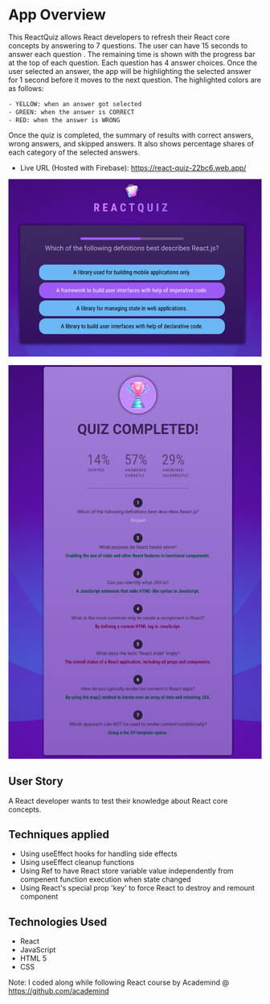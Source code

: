 # App Overview

This ReactQuiz allows React developers to refresh their React core concepts by answering to 7 questions. The user can have 15 seconds to answer each question . The remaining time is shown with the progress bar at the top of each question. Each question has 4 answer choices. Once the user selected an answer, the app will be highlighting the selected answer for 1 second before it moves to the next question. The highlighted colors are as follows:

    - YELLOW: when an answer got selected
    - GREEN: when the answer is CORRECT
    - RED: when the answer is WRONG

Once the quiz is completed, the summary of results with correct answers, wrong answers, and skipped answers. It also shows percentage shares of each category of the selected answers.

- Live URL (Hosted with Firebase): https://react-quiz-22bc6.web.app/

![snapshot of React Quiz](./src/assets/reactQuiz.png)

![snapshot of Quiz Results](./src/assets/quizResults.png)

## User Story

A React developer wants to test their knowledge about React core concepts.

## Techniques applied

- Using useEffect hooks for handling side effects
- Using useEffect cleanup functions
- Using Ref to have React store variable value independently from compenent function execution when state changed
- Using React's special prop 'key' to force React to destroy and remount component

## Technologies Used

- React
- JavaScript
- HTML 5
- CSS

Note: I coded along while following React course by Academind @ https://github.com/academind
